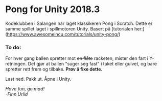 # Pong for Unity 2018.3

Kodeklubben i Salangen har laget klassikeren Pong i Scratch. Dette er samme spillet laget i spillmotoren Unity. Basert på [tutorialen her:] (https://www.awesomeincu.com/tutorials/unity-pong/)


### To do:
For hver gang ballen spretter mot ~~en flåte~~ racketen, mister den fart i Y-retningen. Det gjør at ballen "suger seg fast" i taket eller gulvet, og bare spretter rett frem og tilbake. **Prøv å fixe dette.**


Last ned. Pakk ut. Åpne i Unity.

*Have fun, go mad!*\
*-Finn Urlid*